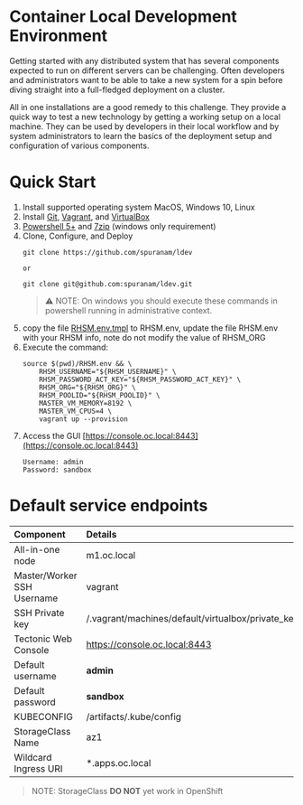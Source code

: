 # Container Local Development Environment
Getting started with any distributed system that has several components expected to run on different servers can be challenging. Often developers and administrators want to be able to take a new system for a spin before diving straight into a full-fledged deployment on a cluster.

All in one installations are a good remedy to this challenge. They provide a quick way to test a new technology by getting a working setup on a local machine. They can be used by developers in their local workflow and by system administrators to learn the basics of the deployment setup and configuration of various components.

# Quick Start

1. Install supported operating system MacOS, Windows 10, Linux
1. Install [Git](https://git-scm.com/downloads), [Vagrant](https://www.vagrantup.com/downloads.html), and [VirtualBox](https://www.virtualbox.org/wiki/Downloads)
1. [Powershell 5+](https://docs.microsoft.com/en-us/powershell/scripting/setup/installing-windows-powershell?view=powershell-6) and [7zip](https://www.7-zip.org/a/7z1801-x64.exe) (windows only requirement)
1. Clone, Configure, and Deploy
    ```
    git clone https://github.com/spuranam/ldev

    or

    git clone git@github.com:spuranam/ldev.git
    ```
    > ⚠ NOTE: On windows you should execute these commands in powershell running in administrative context.
1. copy the file [RHSM.env.tmpl](RHSM.env.tmpl) to RHSM.env, update the file RHSM.env with your RHSM info, note do not modify the value of RHSM_ORG
1. Execute the command:
    ```
    source $(pwd)/RHSM.env && \
        RHSM_USERNAME="${RHSM_USERNAME}" \
        RHSM_PASSWORD_ACT_KEY="${RHSM_PASSWORD_ACT_KEY}" \
        RHSM_ORG="${RHSM_ORG}" \
        RHSM_POOLID="${RHSM_POOLID}" \
        MASTER_VM_MEMORY=8192 \
        MASTER_VM_CPUS=4 \
        vagrant up --provision
    ```
1. Access the GUI [https://console.oc.local:8443](https://console.oc.local:8443)
    ```
    Username: admin
    Password: sandbox
    ```

# Default service endpoints

| Component                  | Details                                     |
| :------------------------- | :------------------------------------------ |
| All-in-one node            | m1.oc.local                                 |
| Master/Worker SSH Username | vagrant                                     |
| SSH Private key            | <PWD>/.vagrant/machines/default/virtualbox/private_key |
| Tectonic Web Console       | https://console.oc.local:8443               |
| Default username           | __admin__                                   |
| Default password           | __sandbox__                                 |
| KUBECONFIG                 | <PWD>/artifacts/.kube/config                |
| StorageClass Name          | az1                                         |
| Wildcard Ingress URI       | *.apps.oc.local                             |

>NOTE: StorageClass __DO NOT__ yet work in OpenShift
